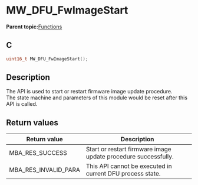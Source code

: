 # MW\_DFU\_FwImageStart

**Parent topic:**[Functions](GUID-B1BD071D-9DA2-4C1B-8D22-E7909F11135C.md)

## C

```c
uint16_t MW_DFU_FwImageStart();
```

## Description

The API is used to start or restart firmware image update procedure.<br />The state machine and parameters of this module would be reset after this API is called.

## Return values

|Return value|Description|
|------------|-----------|
|MBA\_RES\_SUCCESS|Start or restart firmware image update procedure successfully.|
|MBA\_RES\_INVALID\_PARA|This API cannot be executed in current DFU process state.|


